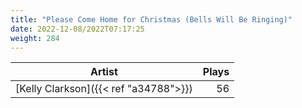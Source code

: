 ```yaml
---
title: "Please Come Home for Christmas (Bells Will Be Ringing)"
date: 2022-12-08/2022T07:17:25
weight: 284
---
```




 Artist | Plays 
----- | -----:
[Kelly Clarkson]({{< ref "a34788">}}) | 56
